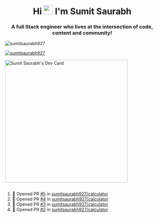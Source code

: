<h1 align="center">Hi <img src="https://raw.githubusercontent.com/MartinHeinz/MartinHeinz/master/wave.gif" width="30px"> I'm Sumit Saurabh</h1>
<h3 align="center">A full Stack engineer who lives at the intersection of code, content and community!</h3>

<p align="left"> <img src="https://komarev.com/ghpvc/?username=sumitsaurabh927&label=Profile%20views&color=0e75b6&style=flat" alt="sumitsaurabh927" /> </p>


<p align="left"> <a href="https://twitter.com/sumitsaurabh927" target="blank"><img src="https://img.shields.io/twitter/follow/sumitsaurabh927?logo=twitter&style=for-the-badge" alt="sumitsaurabh927" /></a> </p>


<a href="https://api.daily.dev/devcards/7d94ae10a1cc42f39f319acddfaf2e5b.png?r=6b7"><img src="https://api.daily.dev/devcards/7d94ae10a1cc42f39f319acddfaf2e5b.png?r=6b7" width="400" alt="Sumit Saurabh's Dev Card"/></a>

<p align="left"> <a href="https://twitter.com/" target="blank"><img src="https://img.shields.io/twitter/follow/?logo=twitter&style=for-the-badge" alt="" /></a> </p>



<!--
<p><img align="center" src="https://github-readme-stats.vercel.app/api?username=sumitsaurabh927&count_private=true" alt="sumitsaurabh927" /></p>
-->

<!--START_SECTION:activity-->
1. 💪 Opened PR [#5](https://github.com/sumitsaurabh927/calculator/pull/5) in [sumitsaurabh927/calculator](https://github.com/sumitsaurabh927/calculator)
2. 💪 Opened PR [#4](https://github.com/sumitsaurabh927/calculator/pull/4) in [sumitsaurabh927/calculator](https://github.com/sumitsaurabh927/calculator)
3. 💪 Opened PR [#3](https://github.com/sumitsaurabh927/calculator/pull/3) in [sumitsaurabh927/calculator](https://github.com/sumitsaurabh927/calculator)
4. 💪 Opened PR [#2](https://github.com/sumitsaurabh927/calculator/pull/2) in [sumitsaurabh927/calculator](https://github.com/sumitsaurabh927/calculator)
<!--END_SECTION:activity-->
